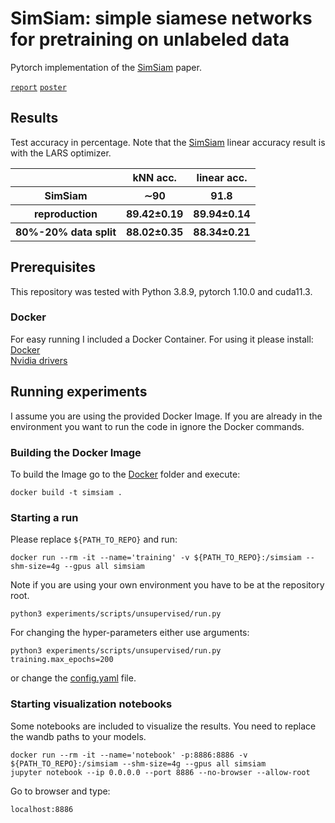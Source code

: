 # SimSiam: simple siamese networks for pretraining on unlabeled data
Pytorch implementation of the [SimSiam](https://arxiv.org/abs/2011.10566) paper. <br/>

[`report`](https://github.com/tillaczel/simsiam/tree/main/figures/report.pdf) [`poster`](https://github.com/tillaczel/simsiam/tree/main/figures/poster.pdf)

## Results
Test accuracy in percentage. Note that the [SimSiam](https://arxiv.org/abs/2011.10566) linear accuracy result is with the LARS optimizer.
<table>
  <tr>
    <th></th>
    <th>kNN acc.</th>
    <th>linear acc.</th>
  </tr>
  <tr>
    <th>SimSiam</th>
    <th>∼90</th>
    <th>91.8</th>
  </tr>
  <tr>
    <th>reproduction</th>
    <th>89.42±0.19</th>
    <th>89.94±0.14</th>
  </tr>
  <tr>
    <th>80%-20% data split</th>
    <th>88.02±0.35</th>
    <th>88.34±0.21</th>
  </tr>
</table>


## Prerequisites
This repository was tested with Python 3.8.9, pytorch 1.10.0 and cuda11.3. <br/>

### Docker
For easy running I included a Docker Container. For using it please install: <br/>
[Docker](https://www.docker.com/) <br/>
[Nvidia drivers](https://www.nvidia.com/Download/index.aspx) 


## Running experiments
I assume you are using the provided Docker Image. If you are already in the environment you want to run the code in ignore the Docker commands.
### Building the Docker Image
To build the Image go to the [Docker](https://github.com/tillaczel/simsiam/tree/main/Docker) folder and execute:
```
docker build -t simsiam .
```

### Starting a run
Please replace `${PATH_TO_REPO}` and run:
```
docker run --rm -it --name='training' -v ${PATH_TO_REPO}:/simsiam --shm-size=4g --gpus all simsiam
```
Note if you are using your own environment you have to be at the repository root.
```
python3 experiments/scripts/unsupervised/run.py
```
For changing the hyper-parameters either use arguments:
```
python3 experiments/scripts/unsupervised/run.py training.max_epochs=200
```
or change the [config.yaml](https://github.com/tillaczel/simsiam/tree/main/experiments/scripts/unsupervised/config.yaml) file.

### Starting visualization notebooks
Some notebooks are included to visualize the results. You need to replace the wandb paths to your models.
```
docker run --rm -it --name='notebook' -p:8886:8886 -v ${PATH_TO_REPO}:/simsiam --shm-size=4g --gpus all simsiam
jupyter notebook --ip 0.0.0.0 --port 8886 --no-browser --allow-root
```
Go to browser and type:
```
localhost:8886
```